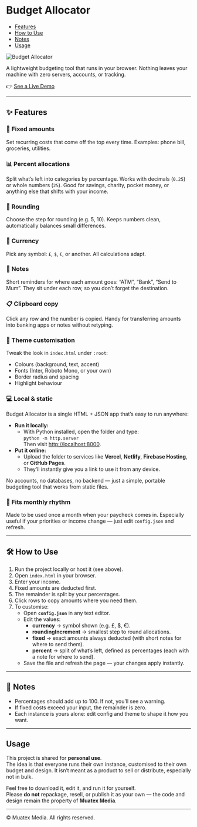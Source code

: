 # Budget Allocator
- [Features](#-features)  
- [How to Use](#-how-to-use)  
- [Notes](#-notes)  
- [Usage](#-usage)  

![Budget Allocator](https://lab.muatex.com/tools/budget-allocator/og-image.png)

A lightweight budgeting tool that runs in your browser. Nothing leaves your machine with zero servers, accounts, or tracking.  

👉 [See a Live Demo](https://lab.muatex.com/tools/budget-allocator-demo/)

---

## ✨ Features

### 📌 Fixed amounts  
Set recurring costs that come off the top every time. Examples: phone bill, groceries, utilities.  

### 📊 Percent allocations  
Split what’s left into categories by percentage. Works with decimals (`0.25`) or whole numbers (`25`). Good for savings, charity, pocket money, or anything else that shifts with your income.  

### 🔢 Rounding  
Choose the step for rounding (e.g. 5, 10). Keeps numbers clean, automatically balances small differences.  

### 💱 Currency  
Pick any symbol: `£`, `$`, `€`, or another. All calculations adapt.  

### 📝 Notes  
Short reminders for where each amount goes: “ATM”, “Bank”, “Send to Mum”. They sit under each row, so you don’t forget the destination.  

### 📋 Clipboard copy  
Click any row and the number is copied. Handy for transferring amounts into banking apps or notes without retyping.  

### 🎨 Theme customisation  
Tweak the look in `index.html` under `:root`:  
- Colours (background, text, accent)  
- Fonts (Inter, Roboto Mono, or your own)  
- Border radius and spacing  
- Highlight behaviour  

### 💻 Local & static  
Budget Allocator is a single HTML + JSON app that’s easy to run anywhere:  
- **Run it locally:**  
  - With Python installed, open the folder and type:  
    `python -m http.server`  
    Then visit [http://localhost:8000](http://localhost:8000).  
- **Put it online:**  
  - Upload the folder to services like **Vercel**, **Netlify**, **Firebase Hosting**, or **GitHub Pages**.  
  - They’ll instantly give you a link to use it from any device.  

No accounts, no databases, no backend — just a simple, portable budgeting tool that works from static files.  

### 📅 Fits monthly rhythm  
Made to be used once a month when your paycheck comes in. Especially useful if your priorities or income change — just edit `config.json` and refresh.  

---

## 🛠 How to Use
1. Run the project locally or host it (see above).  
2. Open `index.html` in your browser.  
3. Enter your income.  
4. Fixed amounts are deducted first.  
5. The remainder is split by your percentages.  
6. Click rows to copy amounts where you need them.  
7. To customise:  
   - Open **`config.json`** in any text editor.  
   - Edit the values:  
     - **currency** → symbol shown (e.g. £, $, €).  
     - **roundingIncrement** → smallest step to round allocations.  
     - **fixed** → exact amounts always deducted (with short notes for where to send them).  
     - **percent** → split of what’s left, defined as percentages (each with a note for where to send).  
   - Save the file and refresh the page — your changes apply instantly.  

---

## 📎 Notes
- Percentages should add up to 100. If not, you’ll see a warning.  
- If fixed costs exceed your input, the remainder is zero.  
- Each instance is yours alone: edit config and theme to shape it how you want.  

---

## Usage

This project is shared for **personal use**.  
The idea is that everyone runs their own instance, customised to their own budget and design. It isn’t meant as a product to sell or distribute, especially not in bulk.  

Feel free to download it, edit it, and run it for yourself.  
Please **do not** repackage, resell, or publish it as your own — the code and design remain the property of **Muatex Media**.  

---

© Muatex Media. All rights reserved.  
